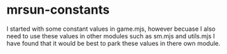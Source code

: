 # mrsun-constants

I started with some constant values in game.mjs, however becuase I also need to use these values in other modules such as sm.mjs and utils.mjs I have found that it would be best to park these values in there own module.

